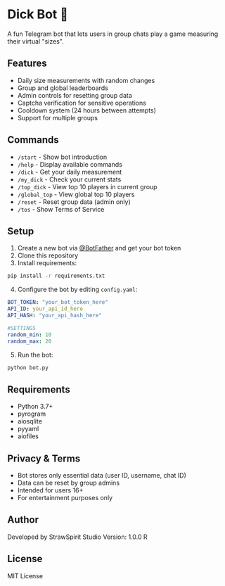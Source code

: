 # Dick Bot 🍆

A fun Telegram bot that lets users in group chats play a game measuring their virtual "sizes".

## Features

- Daily size measurements with random changes
- Group and global leaderboards
- Admin controls for resetting group data
- Captcha verification for sensitive operations
- Cooldown system (24 hours between attempts)
- Support for multiple groups

## Commands

- `/start` - Show bot introduction
- `/help` - Display available commands
- `/dick` - Get your daily measurement
- `/my_dick` - Check your current stats
- `/top_dick` - View top 10 players in current group
- `/global_top` - View global top 10 players
- `/reset` - Reset group data (admin only)
- `/tos` - Show Terms of Service

## Setup

1. Create a new bot via [@BotFather](https://t.me/BotFather) and get your bot token
2. Clone this repository
3. Install requirements:
```sh
pip install -r requirements.txt
```
4. Configure the bot by editing `config.yaml`:
```yaml
BOT_TOKEN: "your_bot_token_here"
API_ID: your_api_id_here
API_HASH: "your_api_hash_here"

#SETTINGS
random_min: 10
random_max: 20
```
5. Run the bot:
```sh
python bot.py
```

## Requirements

- Python 3.7+
- pyrogram
- aiosqlite
- pyyaml
- aiofiles

## Privacy & Terms

- Bot stores only essential data (user ID, username, chat ID)
- Data can be reset by group admins
- Intended for users 16+
- For entertainment purposes only

## Author

Developed by StrawSpirit Studio
Version: 1.0.0 R

## License

MIT License